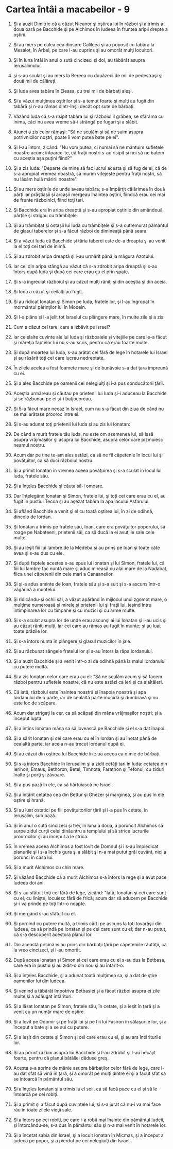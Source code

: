 # Cartea &#238;nt&#226;i a macabeilor - 9

1. Şi a auzit Dimitrie că a căzut Nicanor şi oştirea lui în război şi a trimis a doua oară pe Bacchide şi pe Alchimos în Iudeea în fruntea aripii drepte a oştirii. 

2. Şi au mers pe calea cea dinspre Galileea şi au poposit cu tabăra la Mesalot, în Arbel, pe care l-au cuprins şi au omorât mulţi locuitori. 

3. Şi în luna întâi în anul o sută cincizeci şi doi, au tăbărât asupra Ierusalimului. 

4. şi s-au sculat şi au mers la Bereea cu douăzeci de mii de pedestraşi şi două mii de călăreţi. 

5. Şi Iuda avea tabăra în Eleasa, cu trei mii de bărbaţi aleşi. 

6. Şi a văzut mulţimea oştirilor şi s-a temut foarte şi mulţi au fugit din tabără şi n-au rămas dintr-înşii decât opt sute de bărbaţi. 

7. Văzând Iuda că s-a risipit tabăra lui şi războiul îl grăbea, se sfărâma cu inima, căci nu avea vreme să-i strângă pe fugari şi a slăbit. 

8. Atunci a zis celor rămaşi: "Să ne sculăm şi să ne suim asupra potrivnicilor noştri, poate îi vom putea bate pe ei". 

9. Şi l-au întors, zicând: "Nu vom putea, ci numai să ne mântuim sufletele noastre acum; întoarce-te, că fraţii noştri s-au risipit şi noi să ne batem cu aceştia aşa puţini fiind?" 

10. Şi a zis Iuda: "Departe de mine să fac lucrul acesta şi să fug de ei, că de s-a apropiat vremea noastră, să murim vitejeşte pentru fraţii noştri, să nu lăsăm hulă măririi noastre". 

11. Şi au mers oştirile de unde aveau tabăra; s-a împărţit călărimea în două părţi iar prăştiaşii şi arcaşii mergeau înaintea oştirii, fiindcă erau cei mai de frunte războinici, fiind toţi tari. 

12. Şi Bacchide era în aripa dreaptă şi s-au apropiat oştirile din amândouă părţile şi strigau cu trâmbiţele. 

13. Şi au trâmbiţat şi ostaşii lui Iuda cu trâmbiţele şi s-a cutremurat pământul de glasul taberelor şi s-a făcut război de dimineaţă până seara. 

14. Şi a văzut Iuda că Bacchide şi tăria taberei este de-a dreapta şi au venit la el toţi cei tari de inimă. 

15. Şi au zdrobit aripa dreaptă şi i-au urmărit până la măgura Azotului. 

16. Iar cei din aripa stângă au văzut că s-a zdrobit aripa dreaptă şi s-au întors după Iuda şi după cei care erau cu el prin spate. 

17. Şi s-a îngreuiat războiul şi au căzut mulţi răniţi şi din aceştia şi din aceia. 

18. Şi Iuda a căzut şi ceilalţi au fugit. 

19. Şi au ridicat Ionatan şi Simon pe Iuda, fratele lor, şi l-au îngropat în mormântul părinţilor lui în Modein. 

20. Şi l-a plâns şi I-a jelit tot Israelul cu plângere mare, în multe zile şi a zis: 

21. Cum a căzut cel tare, care a izbăvit pe Israel?

22. Iar celelalte cuvinte ale lui Iuda şi războaiele şi vitejiile pe care le-a făcut şi măreţia faptelor lui nu s-au scris, pentru că erau foarte multe. 

23. Şi după moartea lui Iuda, s-au arătat cei fără de lege în hotarele lui Israel şi au răsărit toţi cei care lucrau nedreptate. 

24. În zilele acelea a fost foamete mare şi de bunăvoie s-a dat ţara împreună cu ei. 

25. Şi a ales Bacchide pe oamenii cei nelegiuiţi şi i-a pus conducătorii ţării. 

26. Aceştia urmăreau şi căutau pe prietenii lui Iuda şi-i aduceau la Bacchide şi se răzbunau pe ei şi-i batjocoreau. 

27. Şi 5-a făcut mare necaz în Israel, cum nu s-a făcut din ziua de când nu se mai arătase prooroc între ei. 

28. Şi s-au adunat toţi prietenii lui Iuda şi au zis lui Ionatan: 

29. De când a murit fratele tău Iuda, nu este om asemenea lui, să iasă asupra vrăjmaşilor şi asupra lui Bacchide, asupra celor care pizmuiesc neamul nostru. 

30. Acum dar pe tine te-am ales astăzi, ca să ne fii căpetenie în locul lui şi povăţuitor, ca să duci războiul nostru. 

31. Şi a primit Ionatan în vremea aceea povăţuirea şi s-a sculat în locul lui Iuda, fratele său. 

32. Şi a înţeles Bacchide şi căuta să-l omoare. 

33. Dar înţelegând Ionatan şi Simon, fratele lui, şi toţi cei care erau cu el, au fugit în pustiul Tecoa şi au aşezat tabăra la apa lacului Asfarului. 

34. Şi aflând Bacchide a venit şi el cu toată oştirea lui, în zi de odihnă, dincolo de Iordan. 

35. Şi Ionatan a trimis pe fratele său, Ioan, care era povăţuitor poporului, să roage pe Nabateeni, prietenii săi, ca să ducă la ei avuţiile sale cele multe. 

36. Şi au ieşit fiii lui Iambre de la Medeba şi au  prins pe Ioan şi toate câte avea şi s-au dus cu ele. 

37. Şi după faptele acestea s-au spus lui Ionatan şi lui Simon, fratele lui, că fiii lui Iambre fac nuntă mare şi aduc mireasă cu alai mare de la Nadabat, fiica unei căpetenii din cele mari a Canaaneilor. 

38. Şi şi-a adus aminte de Ioan, fratele său şi s-a suit şi s-a ascuns într-o văgăună a muntelui. 

39. Şi ridicându-şi ochii săi, a văzut apărând în mijlocul unui zgomot mare, o mulţime numeroasă şi mirele şi prietenii lui şi fraţii lui, ieşind întru întimpinarea lor cu timpane şi cu muzici şi cu arme multe. 

40. Şi s-a sculat asupra lor de unde erau ascunşi ai lui Ionatan şi i-au ucis şi au căzut răniţi mulţi, iar cei care au rămas au fugit în munte; şi au luat toate prăzile lor. 

41. Şi s-a întors nunta în plângere şi glasul muzicilor în jale. 

42. Şi au răzbunat sângele fratelui lor şi s-au întors la râpa Iordanului. 

43. Şi a auzit Bacchide şi a venit într-o zi de odihnă până la malul Iordanului cu putere multă. 

44. Şi a zis Ionatan celor care erau cu el: "Să ne sculăm acum şi să facem război pentru sufletele noastre, că nu este astăzi ca ieri şi ca alaltăieri. 

45. Că iată, războiul este înaintea noastră şi înapoia noastră şi apa Iordanului de o parte, iar de cealaltă parte mocirlă şi dumbravă şi nu este loc de scăpare. 

46. Acum dar strigaţi la cer, ca să scăpaţi din mâna vrăjmaşilor noştri; şi a început lupta. 

47. Şi a întins Ionatan mâna sa să lovească pe Bacchide şi el s-a dat înapoi. 

48. Şi a sărit Ionatan şi cei care erau cu el în Iordan şi au înotat până de cealaltă parte, iar aceia n-au trecut Iordanul după ei. 

49. Şi au căzut din oştirea lui Bacchide în ziua aceea ca o mie de bărbaţi. 

50. Şi s-a întors Bacchide în Ierusalim şi a zidit cetăţi tari în Iuda: cetatea din Ierihon, Emaus, Bethoron, Betel, Timnota, Farathon şi Tefonul, cu ziduri înalte şi porţi şi zăvoare. 

51. Şi a pus pază în ele, ca să hărţuiască pe Israel. 

52. Şi a întărit cetatea cea din Betţur şi Ghezer şi marginea, şi au pus în ele oştire şi hrană. 

53. Şi au luat ostatici pe fiii povăţuitorilor ţării şi i-a pus în cetate, în Ierusalim, sub pază. 

54. Şi în anul o sută cincizeci şi trei, în luna a doua, a poruncit Alchimos să surpe zidul curţii celei dinăuntru a templului şi să strice lucrurile proorocilor şi au început a le strica. 

55. În vremea aceea Alchimos a fost lovit de Domnul şi i s-au împiedicat planurile şi i s-a închis gura şi a slăbit şi n-a mai putut grăi cuvânt, nici a porunci în casa lui. 

56. Şi a murit Alchimos cu chin mare. 

57. Şi văzând Bacchide că a murit Alchimos s-a întors la rege şi a avut pace Iudeea doi ani. 

58. Şi s-au sfătuit toţi cei fără de lege, zicând: "Iată, Ionatan şi cei care sunt cu el, cu linişte, locuiesc fără de frică; acum dar să aducem pe Bacchide şi-i va prinde pe toţi într-o noapte. 

59. Şi mergând s-au sfătuit cu el. 

60. Şi pornind cu putere multă, a trimis cărţi pe ascuns la toţi tovarăşii din Iudeea, ca să prindă pe Ionatan şi pe cei care sunt cu el; dar n-au putut, că s-a descoperit acestora planul lor. 

61. Din această pricină ei au prins din bărbaţii ţării pe căpeteniile răutăţii, ca la vreo cincizeci, şi i-au omorât. 

62. După aceea Ionatan şi Simon şi cei care erau cu el s-au dus la Betbasa, care era în pustiu şi au zidit-o din nou şi au întărit-o. 

63. Şi a înţeles Bacchide, şi a adunat toată mulţimea sa, şi a dat de ştire oamenilor lui din Iudeea. 

64. Şi venind a tăbărât împotriva Betbasiei şi a făcut război asupra ei zile multe şi a adăugat întărituri. 

65. Şi a lăsat Ionatan pe Simon, fratele său, în cetate, şi a ieşit în ţară şi a venit cu un număr mare de oştire. 

66. Şi a lovit pe Odomir şi pe fraţii lui şi pe fiii lui Fasiron în sălaşurile lor, şi a început a bate şi a se sui cu putere. 

67. Şi a ieşit din cetate şi Simon şi cei care erau cu el, şi au ars întăriturile lor. 

68. Şi au pornit război asupra lui Bacchide şi l-au zdrobit şi l-au necăjit foarte, pentru că planul bătăliei dăduse greş. 

69. Acesta s-a aprins de mânie asupra bărbaţilor celor fără de lege, care i-au dat sfat să vină în ţară, şi a omorât pe mulţi dintre ei şi a făcut sfat să se întoarcă în pământul său. 

70. Şi a înţeles Ionatan şi a trimis la el soli, ca să facă pace cu el şi să le întoarcă pe cei robiţi. 

71. Şi a primit şi a făcut după cuvintele lui, şi s-a jurat că nu-i va mai face rău în toate zilele vieţii sale. 

72. Şi a întors pe cei robiţi, pe care i-a robit mai înainte din pământul Iudeii, şi întorcându-se, s-a dus în pământul său şi n-a mai venit în hotarele lor. 

73. Şi a încetat sabia din Israel, şi a locuit Ionatan în Micmas, şi a început a judeca pe popor, şi a pierdut pe cei nelegiuiţi din Israel. 

